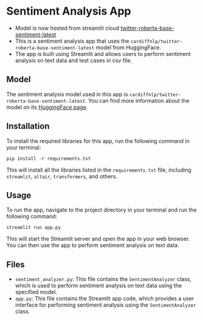 # Sentiment Analysis App

* Model is now hosted from streamlit cloud [twitter-roberta-base-sentiment-latest](https://cardiffnlp-twitter-roberta-base-sentiment-latest-rcruzin-ai.streamlit.app)
* This is a sentiment analysis app that uses the `cardiffnlp/twitter-roberta-base-sentiment-latest` model from HuggingFace. 
* The app is built using Streamlit and allows users to perform sentiment analysis on text data and test cases in csv file.


## Model

The sentiment analysis model used in this app is `cardiffnlp/twitter-roberta-base-sentiment-latest`. You can find more information about the model on its [HuggingFace page](https://huggingface.co/cardiffnlp/twitter-roberta-base-sentiment-latest).

## Installation

To install the required libraries for this app, run the following command in your terminal:

```
pip install -r requirements.txt
```

This will install all the libraries listed in the `requirements.txt` file, including `streamlit`, `altair`, `transformers`, and others.

## Usage

To run the app, navigate to the project directory in your terminal and run the following command:

```
streamlit run app.py
```

This will start the Streamlit server and open the app in your web browser. You can then use the app to perform sentiment analysis on text data.

## Files

- `sentiment_analyzer.py`: This file contains the `SentimentAnalyzer` class, which is used to perform sentiment analysis on text data using the specified model.
- `app.py`: This file contains the Streamlit app code, which provides a user interface for performing sentiment analysis using the `SentimentAnalyzer` class.
